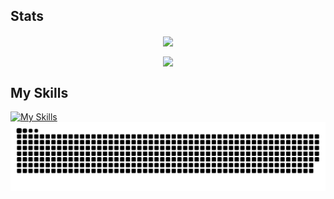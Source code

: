 ## Stats
<p align="center"> 
  <img align="center" src="https://github-readme-stats.vercel.app/api/top-langs/?username=hoangminhtran94&layout=donut&langs_count=10&theme=transparent"/>
</p>
<p align="center"> 
  <img align="center" src="https://streak-stats.demolab.com/?user=hoangminhtran94&ring=4F1FEB&currStreakLabel=4F1FEB&theme=transparent"/>
</p>

## My Skills
[![My Skills](https://skillicons.dev/icons?i=js,ts,react,vue,php,laravel,express,firebase,figma,cs,java,html,css,docker,dotnet,graphql,mongodb,mysql,nestjs,netlify,nextjs,nodejs,postgres,prisma,remix,sqlite,svelte,tailwind,angular,kubernetes,spring,django,py,deno,flutter,go)](https://skillicons.dev)
<br>
<picture>
  <source media="(prefers-color-scheme: dark)" srcset="https://github.com/hoangminhtran94/hoangminhtran94/blob/output/github-contribution-grid-snake-dark.svg">
  <source media="(prefers-color-scheme: light)" srcset="https://github.com/hoangminhtran94/hoangminhtran94/blob/output/github-contribution-grid-snake.svg">
  <img alt="github contribution grid snake animation" src="https://github.com/hoangminhtran94/hoangminhtran94/blob/output/github-contribution-grid-snake.svg">
</picture>
<br>

